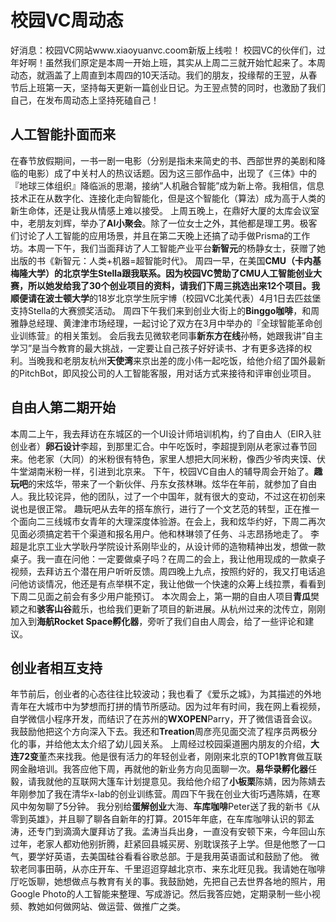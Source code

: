 # 校园VC周动态
好消息：校园VC网站www.xiaoyuanvc.coom新版上线啦！
校园VC的伙伴们，过年好啊！虽然我们原定是本周一开始上班，其实从上周二三就开始忙起来了。本周动态，就涵盖了上周直到本周四的10天活动。我们的朋友，投缘帮的王翌，从春节后上班第一天，坚持每天更新一篇创业日记。为王翌点赞的同时，也激励了我们自己，在发布周动态上坚持死磕自己！
## 人工智能扑面而来
在春节放假期间，一书一剧一电影（分别是指未来简史的书、西部世界的美剧和降临的电影）成了中关村人的热议话题。因为这三部作品中，出现了《三体》中的『地球三体组织』降临派的思潮，接纳”人机融合智能”成为新上帝。我相信，信息技术正在从数字化、连接化走向智能化，但是这个智能化（算法）成为高于人类的新生命体，还是让我从情感上难以接受。
上周五晚上，在鼎好大厦的太库会议室中，老朋友刘辉，举办了**AI小聚会**。除了一位女士之外，其他都是理工男。极客们讨论了人工智能的应用场景，并且在第二天晚上还搞了动手做Prisma的工作坊。本周一下午，我们当面拜访了人工智能产业平台**新智元**的杨静女士，获赠了她出版的书《新智元：人类+机器=超智能时代》。
周四一早，在美国**CMU（卡内基梅隆大学）**的北京学生Stella跟我联系。因为校园VC赞助了CMU人工智能创业大赛，所以她发给我了30个创业项目的资料，请我们下周三挑选出来12个项目。我顺便请在**波士顿大学**的18岁北京学生阮宇博（校园VC北美代表）4月1日去匹兹堡支持Stella的大赛颁奖活动。
周四下午我们来到创业大街上的**Binggo咖啡**，和周雅静总经理、黄津津市场经理，一起讨论了双方在3月中举办的『全球智能革命创业训练营』的相关策划。
会后我去见微软老同事**新东方在线**孙畅，她跟我讲”自主学习”是当今教育的最大挑战，一定要让自己孩子好好读书、才有更多选择的权利。当晚我和老朋友杭州**天使湾**来京出差的庞小伟一起吃饭，给他介绍了国外最新的PitchBot，即风投公司的人工智能客服，用对话方式来接待和评审创业项目。
## 自由人第二期开始
本周二上午，我去拜访在东城区的一个UI设计师培训机构，约了自由人（EIR入驻创业者）**卵石设计**李超，到那里汇合。中午吃饭时，李超提到刚从老家过春节回来。他老家（大同）的米粉很有特色，家里人想把大同米粉，像西少爷肉夹馍、伏牛堂湖南米粉一样，引进到北京来。
下午，校园VC自由人的辅导周会开始了。**趣玩吧**的宋炫华，带来了一个新伙伴、丹东女孩林琳。炫华在年前，就参加了自由人。我比较诧异，他的团队，过了一个中国年，就有很大的变动，不过这在初创来说也是很正常。
趣玩吧从去年的搭车旅行，进行了一个文艺范的转型，正在推一个面向二三线城市女青年的大理深度体验游。在会上，我和炫华约好，下周二再次见面必须搞定若干个渠道和报名用户。他和林琳领了任务、斗志昂扬地走了。
李超是北京工业大学耿丹学院设计系刚毕业的，从设计师的造物精神出发，想做一款桌子。我一直在问他：一定要做桌子吗？在周二的会上，我让他用现成的一款桌子视频，去拜访五个潜在用户听听反馈。周四晚上九点，按照约好的，我又打电话追问他访谈情况，他还是有点举棋不定，我让他做一个快速的众筹上线拉票，看看到下周二见面之前会有多少用户能预订。
本次周会上，第一期的自由人项目**青瓜**樊颖之和**骇客山谷**戴乐，也给我们更新了项目的新进展。从杭州过来的沈传立，刚刚加入到**海航Rocket Space孵化器**，旁听了我们自由人周会，给了一些评论和建议。
## 创业者相互支持
年节前后，创业者的心态往往比较波动；我也看了《爱乐之城》，为其描述的外地青年在大城市中为梦想而打拼的情节所感动。因为过年有时间，我在网上看视频，自学微信小程序开发，而结识了在苏州的**WXOPEN**Parry，开了微信语音会议。我鼓励他把这个方向深入下去。我还和**Treation**周彦亮见面交流了程序员两极分化的事，并给他太太介绍了幼儿园关系。
上周经过校园渠道圈内朋友的介绍，**大连72变**董杰来找我。他是很有活力的年轻创业者，刚刚来北京的TOP1教育做互联网金融培训。我答应他下周，再就他的新业务方向见面聊一次。**易华录孵化器**任毅，请我就他的互联网大篷车计划提意见。我给他介绍了**小板栗**陈婧，因为陈婧去年刚参加了我在清华x-lab的创业训练营。周四下午我在创业大街巧遇陈婧，在寒风中匆匆聊了5分钟。
我分别给**蛋解创业**大海、**车库咖啡**Peter送了我的新书《从零到英雄》，并且聊了聊各自新年的打算。2015年年底，在车库咖啡认识的郭孟涛，还专门到滴滴大厦拜访了我。孟涛当兵出身，一直没有安顿下来，今年回山东过年，老家人都劝他别折腾，赶紧回县城买房、别耽误孩子上学。但是他憋了一口气，要学好英语，去美国硅谷看看谷歌总部。于是我用英语面试和鼓励了他。
微软老同事田萌，从亦庄开车、千里迢迢穿越北京市、来东北旺见我。我请她在咖啡厅吃饭聊，她想做点与教育有关的事。我鼓励她，先把自己去世界各地的照片，用Google Photo的人工智能来整理、写成游记。然后我答应她，定期录制一些小视频、教她如何做网站、做运营、做推广之类。